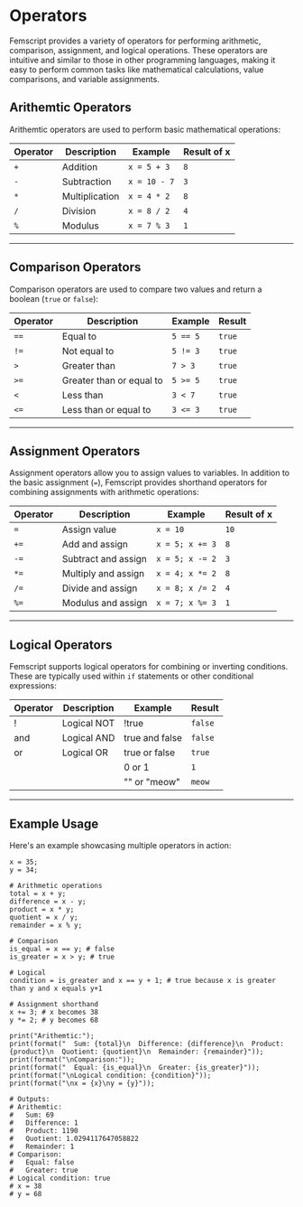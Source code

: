 # Operators

Femscript provides a variety of operators for performing arithmetic, comparison, assignment, and logical operations. These operators are intuitive and similar to those in other programming languages, making it easy to perform common tasks like mathematical calculations, value comparisons, and variable assignments.

## Arithemtic Operators

Arithemtic operators are used to perform basic mathematical operations:

| Operator | Description       | Example      | Result of x |
| -------- | ----------------- | ------------ | ----------- |
| `+`      | Addition          | `x = 5 + 3`  | `8`         |
| `-`      | Subtraction       | `x = 10 - 7` | `3`         |
| `*`      | Multiplication    | `x = 4 * 2`  | `8`         |
| `/`      | Division          | `x = 8 / 2`  | `4`         |
| `%`      | Modulus           | `x = 7 % 3`  | `1`         |

---

## Comparison Operators

Comparison operators are used to compare two values and return a boolean (`true` or `false`):

| Operator | Description              | Example  | Result |
| -------- | ------------------------ | -------- | ------ |
| `==`     | Equal to                 | `5 == 5` | `true` |
| `!=`     | Not equal to             | `5 != 3` | `true` |
| `>`      | Greater than             | `7 > 3`  | `true` |
| `>=`     | Greater than or equal to | `5 >= 5` | `true` |
| `<`      | Less than                | `3 < 7`  | `true` |
| `<=`     | Less than or equal to    | `3 <= 3` | `true` |

---

## Assignment Operators

Assignment operators allow you to assign values to variables. In addition to the basic assignment (`=`), Femscript provides shorthand operators for combining assignments with arithmetic operations:

| Operator | Description         | Example         | Result of x |
| -------- | ------------------- | --------------- | ----------- |
| `=`      | Assign value        | `x = 10`        | `10`        |
| `+=`     | Add and assign      | `x = 5; x += 3` | `8`         |
| `-=`     | Subtract and assign | `x = 5; x -= 2` | `3`         |
| `*=`     | Multiply and assign | `x = 4; x *= 2` | `8`         |
| `/=`     | Divide and assign   | `x = 8; x /= 2` | `4`         |
| `%=`     | Modulus and assign  | `x = 7; x %= 3` | `1`         |

---

## Logical Operators

Femscript supports logical operators for combining or inverting conditions. These are typically used within `if` statements or other conditional expressions:

| Operator | Description | Example        | Result  |
| -------- | ----------- | -------------- | ------- |
| !        | Logical NOT | !true          | `false` |
| and      | Logical AND | true and false | `false` |
| or       | Logical OR  | true or false  | `true`  |
|          |             | 0 or 1         | `1`     |
|          |             | "" or "meow"   | `meow`  |

---

## Example Usage

Here's an example showcasing multiple operators in action:

```femscript linenums="1"
x = 35;
y = 34;

# Arithmetic operations
total = x + y;
difference = x - y;
product = x * y;
quotient = x / y;
remainder = x % y;

# Comparison
is_equal = x == y; # false
is_greater = x > y; # true

# Logical
condition = is_greater and x == y + 1; # true because x is greater than y and x equals y+1

# Assignment shorthand
x += 3; # x becomes 38
y *= 2; # y becomes 68

print("Arithemtic:");
print(format("  Sum: {total}\n  Difference: {difference}\n  Product: {product}\n  Quotient: {quotient}\n  Remainder: {remainder}"));
print(format("\nComparison:"));
print(format("  Equal: {is_equal}\n  Greater: {is_greater}"));
print(format("\nLogical condition: {condition}"));
print(format("\nx = {x}\ny = {y}"));

# Outputs:
# Arithemtic:
#   Sum: 69
#   Difference: 1
#   Product: 1190
#   Quotient: 1.0294117647058822
#   Remainder: 1
# Comparison:
#   Equal: false
#   Greater: true
# Logical condition: true
# x = 38
# y = 68
```